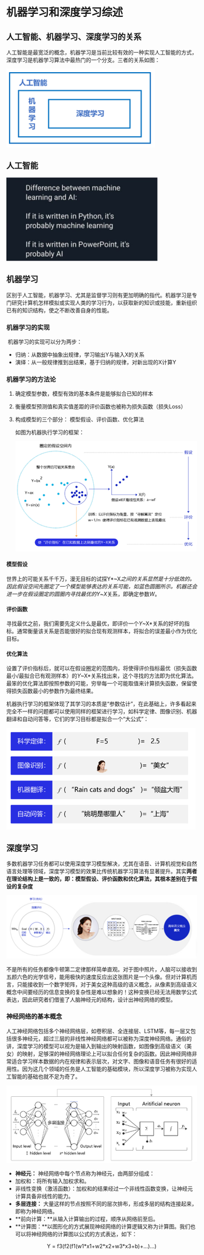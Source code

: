 # 机器学习和深度学习综述

## 人工智能、机器学习、深度学习的关系

人工智能是最宽泛的概念，机器学习是当前比较有效的一种实现人工智能的方式，深度学习是机器学习算法中最热门的一个分支。三者的关系如图：

<img src="img\1.1.png" alt="img" style="zoom:100%;" />

## 人工智能

<img src="img\1.2.jpg" width = "400"/>

## 机器学习

区别于人工智能，机器学习、尤其是监督学习则有更加明确的指代。机器学习是专门研究计算机怎样模拟或实现人类的学习行为，以获取新的知识或技能，重新组织已有的知识结构，使之不断改善自身的性能。

### 机器学习的实现

​	机器学习的实现可以分为两步：

* 归纳：从数据中抽象出规律，学习输出Y与输入X的关系
* 演绎：从一般规律推到出结果，基于归纳的规律，对新出现的X计算Y

### 机器学习的方法论

1. 确定模型参数，模型有效的基本条件是能够拟合已知的样本

2. 衡量模型预测值和真实值差距的评价函数也被称为损失函数（损失Loss）

3. 构成模型的三个部分： 模型假设、评价函数、优化算法

   如图为机器执行学习的框架：

   <img src="img\1.3.png" width = "600"/>

#### 模型假设

世界上的可能关系千千万，漫无目标的试探Y*~X*之间的关系显然是十分低效的。因此假设空间先圈定了一个模型能够表达的关系可能，如蓝色圆圈所示。机器还会进一步在假设圈定的圆圈内寻找最优的Y*~*X*关系，即确定参数*W*。

#### 评价函数

寻找最优之前，我们需要先定义什么是最优，即评价一个*Y*~X*关系的好坏的指标。通常衡量该关系是否能很好的拟合现有观测样本，将拟合的误差最小作为优化目标。

#### 优化算法

设置了评价指标后，就可以在假设圈定的范围内，将使得评价指标最优（损失函数最小/最拟合已有观测样本）的*Y*~X*关系找出来，这个寻找的方法即为优化算法。最笨的优化算法即按照参数的可能，穷举每一个可能取值来计算损失函数，保留使得损失函数最小的参数作为最终结果。



机器执行学习的框架体现了其学习的本质是“参数估计”，在此基础上，许多看起来完全不一样的问题都可以使用同样的框架进行学习，如科学定律、图像识别、机器翻译和自动问答等，它们的学习目标都是拟合一个“大公式”：

<img src="img/1.4.png" width = "500">

## 深度学习

多数机器学习任务都可以使用深度学习模型解决，尤其在语音、计算机视觉和自然语言处理等领域，深度学习模型的效果比传统机器学习算法有显著提升。其实**两者在理论结构上是一致的，即：模型假设、评价函数和优化算法，其根本差别在于假设的复杂度**

<img src = "img/1.5.png">

不是所有的任务都像牛顿第二定律那样简单直观。对于图中照片，人脑可以接收到五颜六色的光学信号，能用极快的速度反应出这张图片是一个头像。但对计算机而言，只能接收到一个数字矩阵，对于美女这种高级的语义概念，从像素到高级语义概念中间要经历的信息变换的复杂性是难以想象的！这种变换已经无法用数学公式表达，因此研究者们借鉴了人脑神经元的结构，设计出神经网络的模型。

### 神经网络的基本概念

人工神经网络包括多个神经网络层，如卷积层、全连接层、LSTM等，每一层又包括很多神经元，超过三层的非线性神经网络都可以被称为深度神经网络。通俗的讲，深度学习的模型可以视为是输入到输出的映射函数，如图像到高级语义（美女）的映射，足够深的神经网络理论上可以拟合任何复杂的函数。因此神经网络非常适合学习样本数据的内在规律和表示层次，对文字、图像和语音任务有很好的适用性。因为这几个领域的任务是人工智能的基础模块，所以深度学习被称为实现人工智能的基础也就不足为奇了。

<img src = "img/1.6.jpg">

*  **神经元：** 神经网络中每个节点称为神经元，由两部分组成：
  * 加权和：将所有输入加权求和。
  * 非线性变换（激活函数）：加权和的结果经过一个非线性函数变换，让神经元计算具备非线性的能力。
* **多层连接：** 大量这样的节点按照不同的层次排布，形成多层的结构连接起来，即称为神经网络。
* **前向计算：**从输入计算输出的过程，顺序从网络前至后。
* **计算图：**以图形化的方式展现神经网络的计算逻辑又称为计算图。我们也可以将神经网络的计算图以公式的方式表达，如下：

<center> 
    Y = f3(f2(f1(w1*x1+w2*x2+w3*x3+b)+...)...)
</center>

